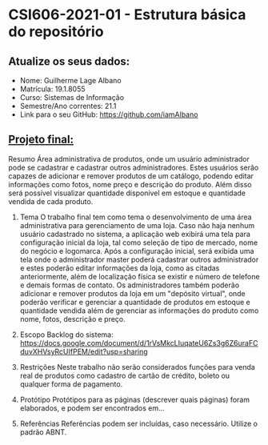 # **CSI606-2021-01 - Estrutura básica do repositório**

## Atualize os seus dados:

- Nome: Guilherme Lage Albano
- Matrícula: 19.1.8055
- Curso: Sistemas de Informação
- Semestre/Ano correntes: 21.1
- Link para o seu GitHub: https://github.com/iamAlbano

## [Projeto final:](./Projeto/README.md) 


Resumo
Área administrativa de produtos, onde um usuário administrador pode se cadastrar e cadastrar outros administradores. Estes usuários serão capazes de adicionar e remover produtos de um catálogo, podendo editar informações como fotos, nome preço e descrição do produto. Além disso será possível visualizar quantidade disponível em estoque e quantidade vendida de cada produto.

1. Tema
O trabalho final tem como tema o desenvolvimento de uma área administrativa para gerenciamento de uma loja.
Caso não haja nenhum usuário cadastrado no sistema, a aplicação web exibirá uma tela para configuração inicial da loja, tal como seleção de tipo de mercado, nome do negócio e logomarca. Após a configuração inicial, será exibida uma tela onde o administrador master poderá cadastrar outros administrador e estes poderão editar informações da loja, como as citadas anteriormente, além de localização física se existir e número de telefone e demais formas de contato. Os administradores também poderão adicionar e remover produtos da loja em um "depósito virtual", onde poderão verificar e gerenciar a quantidade de produtos em estoque e quantidade vendida além de gerenciar as informações do produto como nome, fotos, descrição e preço.

2. Escopo
Backlog do sistema: https://docs.google.com/document/d/1rVsMkcLIuqateU6Zs3g6Z6uraFCduvXHVsyRcUIfPEM/edit?usp=sharing

3. Restrições
Neste trabalho não serão considerados funções para venda real de produtos como cadastro de cartão de crédito, boleto ou qualquer forma de pagamento.

4. Protótipo
Protótipos para as páginas (descrever quais páginas) foram elaborados, e podem ser encontrados em...

5. Referências
Referências podem ser incluídas, caso necessário. Utilize o padrão ABNT.

